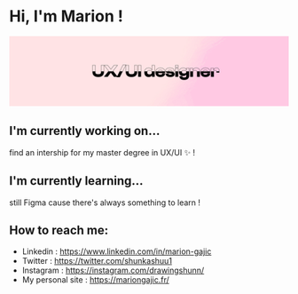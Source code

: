 # Hi, I'm Marion !

![Cover](https://github.com/Shunkashuu/Shunkashuu/blob/master/LinkedIn%20cover%20-%202.jpg)

## I'm currently working on...

find an intership for my master degree in UX/UI ✨ !

## I'm currently learning...

still Figma cause there's always something to learn !

## How to reach me:

- Linkedin : https://www.linkedin.com/in/marion-gajic
- Twitter : https://twitter.com/shunkashuu1
- Instagram : https://instagram.com/drawingshunn/
- My personal site : https://mariongajic.fr/
